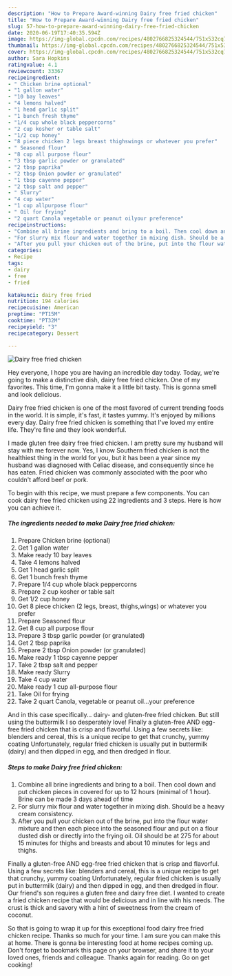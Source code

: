 ```yaml
---
description: "How to Prepare Award-winning Dairy free fried chicken"
title: "How to Prepare Award-winning Dairy free fried chicken"
slug: 57-how-to-prepare-award-winning-dairy-free-fried-chicken
date: 2020-06-19T17:40:35.594Z
image: https://img-global.cpcdn.com/recipes/4802766825324544/751x532cq70/dairy-free-fried-chicken-recipe-main-photo.jpg
thumbnail: https://img-global.cpcdn.com/recipes/4802766825324544/751x532cq70/dairy-free-fried-chicken-recipe-main-photo.jpg
cover: https://img-global.cpcdn.com/recipes/4802766825324544/751x532cq70/dairy-free-fried-chicken-recipe-main-photo.jpg
author: Sara Hopkins
ratingvalue: 4.1
reviewcount: 33367
recipeingredient:
- " Chicken brine optional"
- "1 gallon water"
- "10 bay leaves"
- "4 lemons halved"
- "1 head garlic split"
- "1 bunch fresh thyme"
- "1/4 cup whole black peppercorns"
- "2 cup kosher or table salt"
- "1/2 cup honey"
- "8 piece chicken 2 legs breast thighswings or whatever you prefer"
- " Seasoned flour"
- "8 cup all purpose flour"
- "3 tbsp garlic powder or granulated"
- "2 tbsp paprika"
- "2 tbsp Onion powder or granulated"
- "1 tbsp cayenne pepper"
- "2 tbsp salt and pepper"
- " Slurry"
- "4 cup water"
- "1 cup allpurpose flour"
- " Oil for frying"
- "2 quart Canola vegetable or peanut oilyour preference"
recipeinstructions:
- "Combine all brine ingredients and bring to a boil. Then cool down and put chicken pieces in covered for up to 12 hours (minimal of 1 hour). Brine can be made 3 days ahead of time"
- "For slurry mix flour and water together in mixing dish. Should be a heavy cream consistency."
- "After you pull your chicken out of the brine, put into the flour water mixture and then each piece into the seasoned flour and put on a flour dusted dish or directly into the frying oil. Oil should be at 275 for about 15 minutes for thighs and breasts and about 10 minutes for legs and thighs."
categories:
- Recipe
tags:
- dairy
- free
- fried

katakunci: dairy free fried 
nutrition: 194 calories
recipecuisine: American
preptime: "PT15M"
cooktime: "PT32M"
recipeyield: "3"
recipecategory: Dessert

---
```



![Dairy free fried chicken](https://img-global.cpcdn.com/recipes/4802766825324544/751x532cq70/dairy-free-fried-chicken-recipe-main-photo.jpg)

Hey everyone, I hope you are having an incredible day today. Today, we're going to make a distinctive dish, dairy free fried chicken. One of my favorites. This time, I'm gonna make it a little bit tasty. This is gonna smell and look delicious.

Dairy free fried chicken is one of the most favored of current trending foods in the world. It is simple, it's fast, it tastes yummy. It's enjoyed by millions every day. Dairy free fried chicken is something that I've loved my entire life. They're fine and they look wonderful.

I made gluten free dairy free fried chicken. I am pretty sure my husband will stay with me forever now. Yes, I know Southern fried chicken is not the healthiest thing in the world for you, but it has been a year since my husband was diagnosed with Celiac disease, and consequently since he has eaten. Fried chicken was commonly associated with the poor who couldn&#39;t afford beef or pork.


To begin with this recipe, we must prepare a few components. You can cook dairy free fried chicken using 22 ingredients and 3 steps. Here is how you can achieve it.

<!--inarticleads1-->

##### The ingredients needed to make Dairy free fried chicken:

1. Prepare  Chicken brine (optional)
1. Get 1 gallon water
1. Make ready 10 bay leaves
1. Take 4 lemons halved
1. Get 1 head garlic split
1. Get 1 bunch fresh thyme
1. Prepare 1/4 cup whole black peppercorns
1. Prepare 2 cup kosher or table salt
1. Get 1/2 cup honey
1. Get 8 piece chicken (2 legs, breast, thighs,wings) or whatever you prefer
1. Prepare  Seasoned flour
1. Get 8 cup all purpose flour
1. Prepare 3 tbsp garlic powder (or granulated)
1. Get 2 tbsp paprika
1. Prepare 2 tbsp Onion powder (or granulated)
1. Make ready 1 tbsp cayenne pepper
1. Take 2 tbsp salt and pepper
1. Make ready  Slurry
1. Take 4 cup water
1. Make ready 1 cup all-purpose flour
1. Take  Oil for frying
1. Take 2 quart Canola, vegetable or peanut oil...your preference


And in this case specifically… dairy- and gluten-free fried chicken. But still using the buttermilk I so desperately love! Finally a gluten-free AND egg-free fried chicken that is crisp and flavorful. Using a few secrets like: blenders and cereal, this is a unique recipe to get that crunchy, yummy coating Unfortunately, regular fried chicken is usually put in buttermilk (dairy) and then dipped in egg, and then dredged in flour. 

<!--inarticleads2-->

##### Steps to make Dairy free fried chicken:

1. Combine all brine ingredients and bring to a boil. Then cool down and put chicken pieces in covered for up to 12 hours (minimal of 1 hour). Brine can be made 3 days ahead of time
1. For slurry mix flour and water together in mixing dish. Should be a heavy cream consistency.
1. After you pull your chicken out of the brine, put into the flour water mixture and then each piece into the seasoned flour and put on a flour dusted dish or directly into the frying oil. Oil should be at 275 for about 15 minutes for thighs and breasts and about 10 minutes for legs and thighs.


Finally a gluten-free AND egg-free fried chicken that is crisp and flavorful. Using a few secrets like: blenders and cereal, this is a unique recipe to get that crunchy, yummy coating Unfortunately, regular fried chicken is usually put in buttermilk (dairy) and then dipped in egg, and then dredged in flour. Our friend&#39;s son requires a gluten free and dairy free diet. I wanted to create a fried chicken recipe that would be delicious and in line with his needs. The crust is thick and savory with a hint of sweetness from the cream of coconut. 

So that is going to wrap it up for this exceptional food dairy free fried chicken recipe. Thanks so much for your time. I am sure you can make this at home. There is gonna be interesting food at home recipes coming up. Don't forget to bookmark this page on your browser, and share it to your loved ones, friends and colleague. Thanks again for reading. Go on get cooking!
